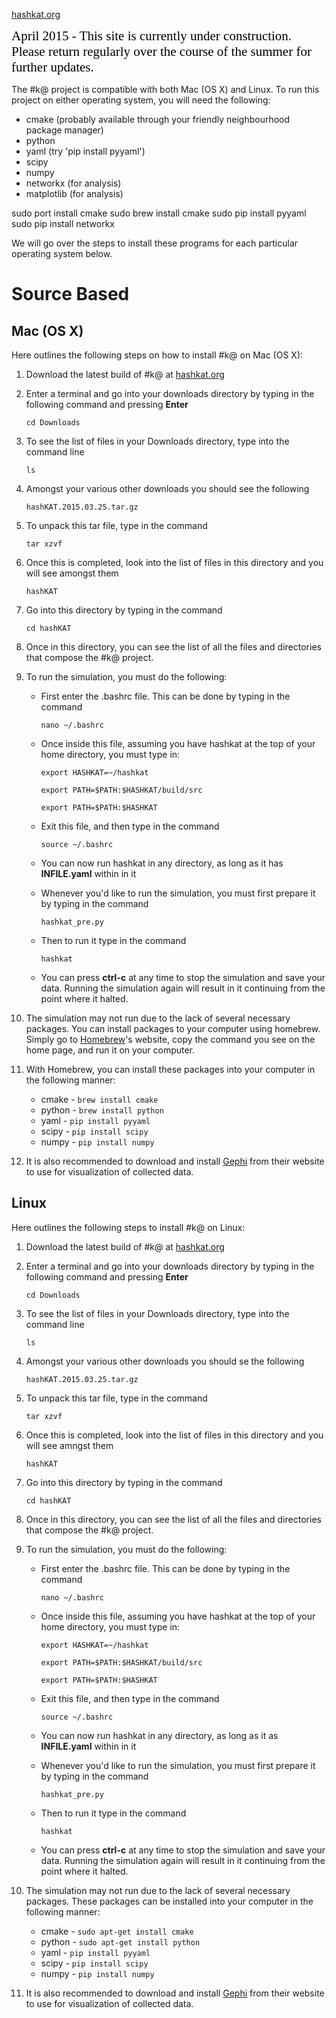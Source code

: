 [hashkat.org](http://hashkat.org)

<span style="color:black; font-family:Georgia; font-size:1.5em;">April 2015 - This site is currently under construction. Please return regularly over the course of the summer for further updates. </span>

The #k@ project is compatible with both Mac (OS X) and Linux. To run this project on either operating system, you will need the following:

* cmake (probably available through your friendly neighbourhood package manager)
* python
* yaml (try 'pip install pyyaml')
* scipy
* numpy
* networkx (for analysis)
* matplotlib (for analysis)

sudo port install cmake
sudo brew install cmake
sudo pip install pyyaml
sudo pip install networkx

We will go over the steps to install these programs for each particular operating system below.

# Source Based

## Mac (OS X)

Here outlines the following steps on how to install #k@ on Mac (OS X):

1. Download the latest build of #k@ at [hashkat.org](http://hashkat.org)
2. Enter a terminal and go into your downloads directory by typing in the following command and pressing **Enter**

    `cd Downloads`

3. To see the list of files in your Downloads directory, type into the command line

    `ls`

4. Amongst your various other downloads you should see the following

    `hashKAT.2015.03.25.tar.gz`

5. To unpack this tar file, type in the command

    `tar xzvf`

6. Once this is completed, look into the list of files in this directory and you will see amongst them

    `hashKAT`

7. Go into this directory by typing in the command

    `cd hashKAT`

8. Once in this directory, you can see the list of all the files and directories that compose the #k@ project.
9. To run the simulation, you must do the following:

    * First enter the .bashrc file. This can be done by typing in the command

        `nano ~/.bashrc`

    * Once inside this file, assuming you have hashkat at the top of your home directory, you must type in:

        `export HASHKAT=~/hashkat`

        `export PATH=$PATH:$HASHKAT/build/src`

        `export PATH=$PATH:$HASHKAT`

    * Exit this file, and then type in the command
    
        `source ~/.bashrc`

    * You can now run hashkat in any directory, as long as it has **INFILE.yaml** within in it
    * Whenever you'd like to run the simulation, you must first prepare it by typing in the command

        `hashkat_pre.py`

    * Then to run it type in the command

        `hashkat`

    * You can press **ctrl-c** at any time to stop the simulation and save your data. Running the simulation again will result in it continuing from the point where it halted.

10. The simulation may not run due to the lack of several necessary packages. You can install packages to your computer using homebrew.
Simply go to [Homebrew](http://brew.sh/)'s website, copy the command you see on the home page, and run it on your computer.
11. With Homebrew, you can install these packages into your computer in the following manner:

    * cmake - `brew install cmake`
    * python - `brew install python`
    * yaml - `pip install pyyaml`
    * scipy - `pip install scipy`
    * numpy - `pip install numpy`

12. It is also recommended to download and install [Gephi](http://gephi.github.io/) from their website
to use for visualization of collected data.

## Linux

Here outlines the following steps to install #k@ on Linux:

1. Download the latest build of #k@ at [hashkat.org](http://hashkat.org)
2. Enter a terminal and go into your downloads directory by typing in the following command and pressing **Enter**

    `cd Downloads`

3. To see the list of files in your Downloads directory, type into the command line

    `ls`

4. Amongst your various other downloads you should se the following

    `hashKAT.2015.03.25.tar.gz`

5. To unpack this tar file, type in the command

    `tar xzvf`

6. Once this is completed, look into the list of files in this directory and you will see amngst them

    `hashKAT`

7. Go into this directory by typing in the command

    `cd hashKAT`

8. Once in this directory, you can see the list of all the files and directories that compose the #k@ project.
9. To run the simulation, you must do the following:       

    * First enter the .bashrc file. This can be done by typing in the command 

        `nano ~/.bashrc`

    * Once inside this file, assuming you have hashkat at the top of your home directory, you must type in:

        `export HASHKAT=~/hashkat`

        `export PATH=$PATH:$HASHKAT/build/src`

        `export PATH=$PATH:$HASHKAT`

    * Exit this file, and then type in the command

        `source ~/.bashrc`

    * You can now run hashkat in any directory, as long as it as **INFILE.yaml** within in it
    * Whenever you'd like to run the simulation, you must first prepare it by typing in the command

        `hashkat_pre.py`

    * Then to run it type in the command

        `hashkat`


    * You can press **ctrl-c** at any time to stop the simulation and save your data. Running the simulation again will result in it continuing from the point where it halted.

10. The simulation may not run due to the lack of several necessary packages.
These packages can be installed into your computer in the following manner:

    * cmake - `sudo apt-get install cmake`
    * python - `sudo apt-get install python`
    * yaml - `pip install pyyaml`
    * scipy - `pip install scipy`
    * numpy - `pip install numpy`

11. It is also recommended to download and install [Gephi](http://gephi.github.io/) from their website
to use for visualization of collected data.
